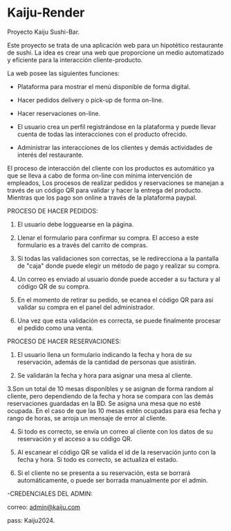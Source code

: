 # Kaiju-Render
Proyecto Kaiju Sushi-Bar.

Este proyecto se trata de una aplicación web para un hipotético restaurante de sushi.
La idea es crear una web que proporcione un medio automatizado y eficiente para la interacción cliente-producto.


La web posee las siguientes funciones:


- Plataforma para mostrar el menú disponible de forma digital.

- Hacer pedidos delivery o pick-up de forma on-line.

- Hacer reservaciones on-line.

- El usuario crea un perfil registrándose en la plataforma y puede llevar cuenta de todas las interacciones con el producto ofrecido.

- Administrar las interacciones de los clientes y demás actividades de interés del restaurante.



El proceso de interacción del cliente con los productos es automático ya que se lleva a cabo de forma on-line con mínima intervención de empleados, Los procesos de realizar pedidos y reservaciones se manejan a través de un código QR para validar y hacer la entrega del producto. Mientras que los pago son online a través de la plataforma paypal.



PROCESO DE HACER PEDIDOS:

1. El usuario debe logguearse en la página.

2. Llenar el formulario para confirmar su compra. El acceso a este formulario es a través del carrito de compras.

3. Si todas las validaciones son correctas, se le redirecciona a la pantalla de "caja" donde puede elegir un método de pago y realizar su compra.

4. Un correo es enviado al usuario donde puede acceder a su factura y al código QR de su compra.

5. En el momento de retirar su pedido, se ecanea el código QR para así validar su compra en el panel del administrador.

6. Una vez que esta validación es correcta, se puede finalmente procesar el pedido como una venta.




PROCESO DE HACER RESERVACIONES:

1. El usuario llena un formulario indicando la fecha y hora de su reservación, además de la cantidad de personas que asistirán.

2. Se validarán la fecha y hora para asignar una mesa al cliente.

3.Son un total de 10 mesas disponibles y se asignan de forma random al cliente, pero dependiendo de la fecha y hora se compara con las demás reservaciones guardadas en la BD. Se asigna una mesa que no esté ocupada. En el caso de que las 10 mesas estén ocupadas para esa fecha y rango de horas, se arroja un mensaje de error al cliente.

4. Si todo es correcto, se envía un correo al cliente con los datos de su reservación y el acceso a su código QR.

5. Al escanear el código QR se valida el id de la reservación junto con la fecha y hora. Si todo es correcto, se actualiza el estado.

6. Si el cliente no se presenta a su reservación, esta se borrará automáticamente, o puede ser borrada manualmente por el admin.



-CREDENCIALES DEL ADMIN:

correo: admin@kaiju.com

pass: Kaiju2024.

